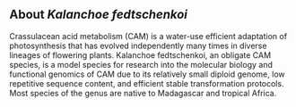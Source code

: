 About *Kalanchoe fedtschenkoi*
------------------------------

Crassulacean acid metabolism (CAM) is a water-use efficient adaptation of photosynthesis that has evolved independently many times in diverse lineages of flowering plants. Kalanchoe fedtschenkoi, an obligate CAM species, is a model species for research into the molecular biology and functional genomics of CAM due to its relatively small diploid genome, low repetitive sequence content, and efficient stable transformation protocols. Most species of the genus are native to Madagascar and tropical Africa.
